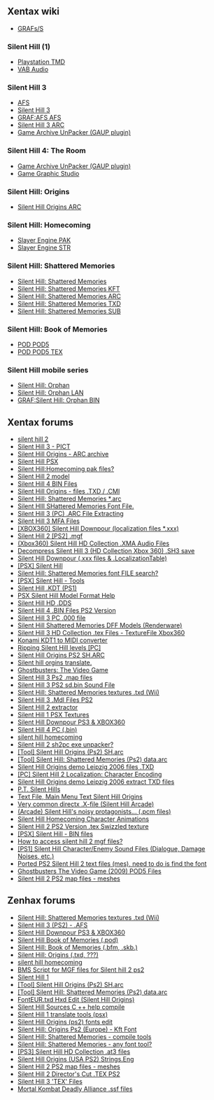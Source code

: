 ## Xentax wiki
* [GRAFs/S](https://web.archive.org/web/20220626145809/http://wiki.xentax.com/index.php/GRAFs/S)
### Silent Hill (1)
* [Playstation TMD](https://web.archive.org/web/20211203103751/https://wiki.xentax.com/index.php/Playstation_TMD)
* [VAB Audio](https://web.archive.org/web/20230108082809/http://wiki.xentax.com/index.php/VAB_Audio)
### Silent Hill 3
* [AFS](https://web.archive.org/web/20211018235949/https://wiki.xentax.com/index.php/AFS)
* [Silent Hill 3](https://web.archive.org/web/20211019001544/https://wiki.xentax.com/index.php/Silent_Hill_3)
* [GRAF:AFS AFS](https://web.archive.org/web/20230108082805/http://wiki.xentax.com/index.php/GRAF:AFS_AFS)
* [Silent Hill 3 ARC](https://web.archive.org/web/20211205043647/https://wiki.xentax.com/index.php/Silent_Hill_3_ARC)
* [Game Archive UnPacker (GAUP plugin)](https://web.archive.org/web/20220626155122/http://wiki.xentax.com/index.php/Game_Archive_UnPacker_(GAUP_plugin))
### Silent Hill 4: The Room
* [Game Archive UnPacker (GAUP plugin)](https://web.archive.org/web/20220626155122/http://wiki.xentax.com/index.php/Game_Archive_UnPacker_(GAUP_plugin))
* [Game Graphic Studio](https://web.archive.org/web/20220128023457/http://wiki.xentax.com/index.php/Game_Graphic_Studio)
### Silent Hill: Origins
* [Silent Hill Origins ARC](https://web.archive.org/web/20220118190853/http://wiki.xentax.com/index.php/Silent_Hill_Origins_ARC)
### Silent Hill: Homecoming
* [Slayer Engine PAK](https://web.archive.org/web/20220127225054/http://wiki.xentax.com/index.php/Slayer_Engine_PAK)
* [Slayer Engine STR](https://web.archive.org/web/20211205233919/http://wiki.xentax.com/index.php/Slayer_Engine_STR)
### Silent Hill: Shattered Memories
* [Silent Hill: Shattered Memories](https://web.archive.org/web/20220125072550/https://wiki.xentax.com/index.php/Silent_Hill:_Shattered_Memories)
* [Silent Hill: Shattered Memories KFT](https://web.archive.org/web/20211203195955/https://wiki.xentax.com/index.php/Silent_Hill:_Shattered_Memories_KFT)
* [Silent Hill: Shattered Memories ARC](https://web.archive.org/web/20211208185950/https://wiki.xentax.com/index.php/Silent_Hill:_Shattered_Memories_ARC)
* [Silent Hill: Shattered Memories TXD](https://web.archive.org/web/20211203191605/https://wiki.xentax.com/index.php/Silent_Hill:_Shattered_Memories_TXD)
* [Silent Hill: Shattered Memories SUB](https://web.archive.org/web/20211208161401/https://wiki.xentax.com/index.php/Silent_Hill:_Shattered_Memories_SUB)
### Silent Hill: Book of Memories
* [POD POD5](https://web.archive.org/web/20220313032858/http://wiki.xentax.com/index.php/POD_POD5)
* [POD POD5 TEX](https://web.archive.org/web/20211203140528/https://wiki.xentax.com/index.php/POD_POD5_TEX)
### Silent Hill mobile series
* [Silent Hill: Orphan](https://web.archive.org/web/20201021065219/http://wiki.xentax.com/index.php/Silent_Hill:_Orphan)
* [Silent Hill: Orphan LAN](https://wiki.xentax.com/index.php/Silent_Hill:_Orphan_LAN)
* [GRAF:Silent Hill: Orphan BIN](https://web.archive.org/web/20211019090746/https://wiki.xentax.com/index.php/GRAF:Silent_Hill:_Orphan_BIN)
## Xentax forums
* [silent hill 2](https://web.archive.org/web/20230000000000fw_/https://forum.xentax.com/viewtopic.php?t=546)
* [Silent Hill 3 - PICT](https://web.archive.org/web/20230000000000fw_/https://forum.xentax.com/viewtopic.php?t=1689)
* [Silent Hill Origins - ARC archive](https://web.archive.org/web/20230000000000fw_/https://forum.xentax.com/viewtopic.php?t=2845)
* [Silent Hill PSX](https://web.archive.org/web/20230000000000fw_/https://forum.xentax.com/viewtopic.php?t=3091)
* [Silent Hill:Homecoming pak files?](https://web.archive.org/web/20230000000000fw_/https://forum.xentax.com/viewtopic.php?t=3233)
* [Silent Hill 2 model](https://web.archive.org/web/20230000000000fw_/https://forum.xentax.com/viewtopic.php?t=3464)
* [Silent Hill 4 BIN Files](https://web.archive.org/web/20230000000000fw_/https://forum.xentax.com/viewtopic.php?t=4147)
* [Silent Hill Origins - files .TXD / .CMI](https://web.archive.org/web/20230000000000fw_/https://forum.xentax.com/viewtopic.php?t=4180)
* [Silent Hill: Shattered Memories *.arc](https://web.archive.org/web/20230000000000fw_/https://forum.xentax.com/viewtopic.php?t=4245)
* [Silent HIll SHattered Memories Font File.](https://web.archive.org/web/20230000000000fw_/https://forum.xentax.com/viewtopic.php?t=4889)
* [Silent Hill 3 (PC) .ARC File  Extracting](https://web.archive.org/web/20230000000000fw_/https://forum.xentax.com/viewtopic.php?t=7460)
* [Silent Hill 3 MFA Files](https://web.archive.org/web/20230000000000fw_/https://forum.xentax.com/viewtopic.php?t=7808)
* [[XBOX360] Silent Hill Downpour (localization files *.xxx)](https://web.archive.org/web/20230000000000fw_/https://forum.xentax.com/viewtopic.php?t=8563)
* [Silent Hill 2 [PS2] .mgf](https://web.archive.org/web/20230000000000fw_/https://forum.xentax.com/viewtopic.php?t=8625)
* [(Xbox360) Silent Hill HD Collection .XMA Audio Files](https://web.archive.org/web/20230000000000fw_/https://forum.xentax.com/viewtopic.php?t=8654)
* [Decompress Silent Hill 3 (HD Collection Xbox 360) .SH3 save](https://web.archive.org/web/20230000000000fw_/https://forum.xentax.com/viewtopic.php?t=8731)
* [Silent Hill Downpour (.xxx files & .LocalizationTable)](https://web.archive.org/web/20230000000000fw_/https://forum.xentax.com/viewtopic.php?t=9364)
* [[PSX] Silent Hill](https://web.archive.org/web/20230000000000fw_/https://forum.xentax.com/viewtopic.php?t=9960)
* [Silent Hill: Shattered Memories font FILE search?](https://web.archive.org/web/20230000000000fw_/https://forum.xentax.com/viewtopic.php?t=10010)
* [[PSX] Silent Hill - Tools](https://web.archive.org/web/20230000000000fw_/https://forum.xentax.com/viewtopic.php?t=10313)
* [Silent Hill .KDT (PS1)](https://web.archive.org/web/20230000000000fw_/https://forum.xentax.com/viewtopic.php?t=10793)
* [PSX Silent Hill Model Format Help](https://web.archive.org/web/20230000000000fw_/https://forum.xentax.com/viewtopic.php?t=10812)
* [Silent Hill HD .DDS](https://web.archive.org/web/20230000000000fw_/https://forum.xentax.com/viewtopic.php?t=10994)
* [Silent Hill 4 .BIN Files PS2 Version](https://web.archive.org/web/20230000000000fw_/https://forum.xentax.com/viewtopic.php?t=11043)
* [Silent Hill 3 PC .000 file](https://web.archive.org/web/20230000000000fw_/https://forum.xentax.com/viewtopic.php?t=11257)
* [Silent Hill Shattered Memories DFF Models (Renderware)](https://web.archive.org/web/20230000000000fw_/https://forum.xentax.com/viewtopic.php?t=12496)
* [Silent Hill 3 HD Collection .tex Files - TextureFile Xbox360](https://web.archive.org/web/20230000000000fw_/https://forum.xentax.com/viewtopic.php?t=12729)
* [Konami KDT1 to MIDI converter](https://web.archive.org/web/20230000000000fw_/https://forum.xentax.com/viewtopic.php?t=13616)
* [Ripping Silent Hill levels [PC]](https://web.archive.org/web/20230000000000fw_/https://forum.xentax.com/viewtopic.php?t=13636)
* [Silent Hill Origins PS2 SH.ARC](https://web.archive.org/web/20230000000000fw_/https://forum.xentax.com/viewtopic.php?t=13658)
* [Silent hill orgins translate.](https://web.archive.org/web/20230000000000fw_/https://forum.xentax.com/viewtopic.php?t=14487)
* [Ghostbusters: The Video Game](https://web.archive.org/web/20230000000000fw_/https://forum.xentax.com/viewtopic.php?t=14565)
* [Silent Hill 3 Ps2 .map files](https://web.archive.org/web/20230000000000fw_/https://forum.xentax.com/viewtopic.php?t=14962)
* [Silent Hill 3 PS2 sd.bin Sound File](https://web.archive.org/web/20230000000000fw_/https://forum.xentax.com/viewtopic.php?t=14987)
* [Silent Hill: Shattered Memories textures .txd (Wii)](https://web.archive.org/web/20230000000000fw_/https://forum.xentax.com/viewtopic.php?t=15025)
* [Silent Hill 3 .Mdl Files PS2](https://web.archive.org/web/20230000000000fw_/https://forum.xentax.com/viewtopic.php?t=15063)
* [Silent Hill 2 extractor](https://web.archive.org/web/20230000000000fw_/https://forum.xentax.com/viewtopic.php?t=15283)
* [Silent Hill 1 PSX Textures](https://web.archive.org/web/20230000000000fw_/https://forum.xentax.com/viewtopic.php?t=15512)
* [Silent Hill Downpour PS3 & XBOX360](https://web.archive.org/web/20230000000000fw_/https://forum.xentax.com/viewtopic.php?t=15846)
* [Silent Hill 4 PC (.bin)](https://web.archive.org/web/20230000000000fw_/https://forum.xentax.com/viewtopic.php?t=16314)
* [silent hill homecoming](https://web.archive.org/web/20230000000000fw_/https://forum.xentax.com/viewtopic.php?t=16589)
* [Silent Hill 2 sh2pc exe unpacker?](https://web.archive.org/web/20230000000000fw_/https://forum.xentax.com/viewtopic.php?t=17330)
* [[Tool] Silent Hill Origins (Ps2) SH.arc](https://web.archive.org/web/20230000000000fw_/https://forum.xentax.com/viewtopic.php?t=17955)
* [[Tool] Silent Hill: Shattered Memories (Ps2) data.arc](https://web.archive.org/web/20230000000000fw_/https://forum.xentax.com/viewtopic.php?t=18030)
* [Silent Hill Origins demo Leipzig 2006 files .TXD](https://web.archive.org/web/20230000000000fw_/https://forum.xentax.com/viewtopic.php?t=18053)
* [[PC] Silent Hill 2 Localization: Character Encoding](https://web.archive.org/web/20230000000000fw_/https://forum.xentax.com/viewtopic.php?t=18059)
* [Silent Hill Origins demo Leipzig 2006 extract TXD files](https://web.archive.org/web/20230000000000fw_/https://forum.xentax.com/viewtopic.php?t=18309)
* [P.T. Silent Hills](https://web.archive.org/web/20230000000000fw_/https://forum.xentax.com/viewtopic.php?t=21303)
* [Text File, Main Menu Text Silent Hill Origins](https://web.archive.org/web/20230000000000fw_/https://forum.xentax.com/viewtopic.php?t=21828)
* [Very common directx .X-file (Silent Hill Arcade)](https://web.archive.org/web/20230000000000fw_/https://forum.xentax.com/viewtopic.php?t=21838)
* [(Arcade) Silent Hill's noisy protagonists... (.pcm files)](https://web.archive.org/web/20230000000000fw_/https://forum.xentax.com/viewtopic.php?t=21963)
* [Silent Hill Homecoming Character Animations](https://web.archive.org/web/20230000000000fw_/https://forum.xentax.com/viewtopic.php?t=24583)
* [Silent Hill 2 PS2 Version .tex Swizzled texture](https://web.archive.org/web/20230000000000fw_/https://forum.xentax.com/viewtopic.php?t=24619)
* [[PSX] Silent Hill - BIN files](https://web.archive.org/web/20230000000000fw_/https://forum.xentax.com/viewtopic.php?t=24826)
* [How to access silent hill 2 mgf files?](https://web.archive.org/web/20230000000000fw_/https://forum.xentax.com/viewtopic.php?t=24890)
* [[PS1] Silent Hill Character/Enemy Sound Files (Dialogue, Damage Noises, etc.)](https://web.archive.org/web/20230000000000fw_/https://forum.xentax.com/viewtopic.php?t=25251)
* [Ported PS2 Silent Hill 2 text files (mes), need to do is find the font](https://web.archive.org/web/20230000000000fw_/https://forum.xentax.com/viewtopic.php?t=25384)
* [Ghostbusters The Video Game (2009) POD5 Files](https://web.archive.org/web/20230000000000fw_/https://forum.xentax.com/viewtopic.php?t=25718)
* [Silent Hill 2 PS2 map files - meshes](https://web.archive.org/web/20230000000000fw_/https://forum.xentax.com/viewtopic.php?t=25765)
## Zenhax forums
* [Silent Hill: Shattered Memories textures .txd (Wii)](https://web.archive.org/web/20230000000000fw_/https://www.zenhax.com/viewtopic.php?t=3107)
* [Silent Hill 3 (PS2) - .AFS](https://web.archive.org/web/20230000000000fw_/https://www.zenhax.com/viewtopic.php?t=3290)
* [Silent Hill Downpour PS3 &amp; XBOX360](https://web.archive.org/web/20230000000000fw_/https://www.zenhax.com/viewtopic.php?t=3785)
* [Silent Hill Book of Memories (.pod)](https://web.archive.org/web/20230000000000fw_/https://www.zenhax.com/viewtopic.php?t=4314)
* [Silent Hill: Book of Memories (.bfm, .skb.)](https://web.archive.org/web/20230000000000fw_/https://www.zenhax.com/viewtopic.php?t=4346)
* [Silent Hill: Origins (.txd, ???)](https://web.archive.org/web/20230000000000fw_/https://www.zenhax.com/viewtopic.php?t=4347)
* [silent hill homecoming](https://web.archive.org/web/20230000000000fw_/https://www.zenhax.com/viewtopic.php?t=4686)
* [BMS Script for MGF files for Silent hill 2 ps2](https://web.archive.org/web/20230000000000fw_/https://www.zenhax.com/viewtopic.php?t=4818)
* [Silent Hill 1](https://web.archive.org/web/20230000000000fw_/https://www.zenhax.com/viewtopic.php?t=5059)
* [[Tool] Silent Hill Origins (Ps2) SH.arc](https://web.archive.org/web/20230000000000fw_/https://www.zenhax.com/viewtopic.php?t=7695)
* [[Tool] Silent Hill: Shattered Memories (Ps2) data.arc](https://web.archive.org/web/20230000000000fw_/https://www.zenhax.com/viewtopic.php?t=7772)
* [FontEUR.txd Hxd Edit (Silent Hill Origins)](https://web.archive.org/web/20230000000000fw_/https://www.zenhax.com/viewtopic.php?t=7859)
* [Silent Hill Sources C ++ help compile](https://web.archive.org/web/20230000000000fw_/https://www.zenhax.com/viewtopic.php?t=8346)
* [Silent Hill 1 translate tools (psx)](https://web.archive.org/web/20230000000000fw_/https://www.zenhax.com/viewtopic.php?t=8615)
* [Silent Hill Origins (ps2) fonts edit](https://web.archive.org/web/20230000000000fw_/https://www.zenhax.com/viewtopic.php?t=8624)
* [Silent Hill: Origins Ps2 (Europe) - Kft Font](https://web.archive.org/web/20230000000000fw_/https://www.zenhax.com/viewtopic.php?t=13076)
* [Silent Hill: Shattered Memories - compile tools](https://web.archive.org/web/20230000000000fw_/https://www.zenhax.com/viewtopic.php?t=13178)
* [Silent Hill: Shattered Memories - any font tool?](https://web.archive.org/web/20230000000000fw_/https://www.zenhax.com/viewtopic.php?t=13189)
* [[PS3] Silent Hill HD Collection .at3 files](https://web.archive.org/web/20230000000000fw_/https://www.zenhax.com/viewtopic.php?t=13212)
* [Silent Hill Origins (USA PS2) Strings.Eng](https://web.archive.org/web/20230000000000fw_/https://www.zenhax.com/viewtopic.php?t=15543)
* [Silent Hill 2 PS2 map files - meshes](https://web.archive.org/web/20230000000000fw_/https://www.zenhax.com/viewtopic.php?t=17374)
* [Silent Hill 2 Director's Cut .TEX PS2](https://web.archive.org/web/20230000000000fw_/https://www.zenhax.com/viewtopic.php?t=18186)
* [Silent Hill 3 'TEX' Files](https://web.archive.org/web/20230000000000fw_/https://www.zenhax.com/viewtopic.php?t=18369)
* [Mortal Kombat Deadly Alliance .ssf files](https://web.archive.org/web/20230000000000fw_/https://www.zenhax.com/viewtopic.php?t=2265)
